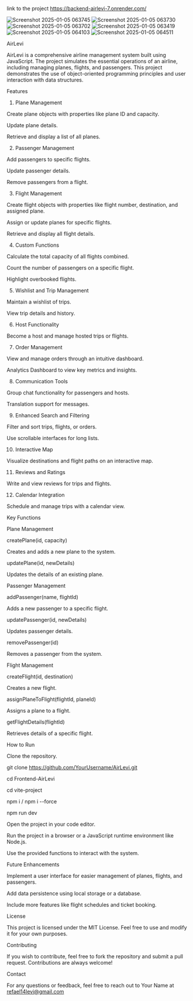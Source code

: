 link to the project https://backend-airlevi-7.onrender.com/

![Screenshot 2025-01-05 063745](https://github.com/user-attachments/assets/c7a9c24b-fc91-417c-adf4-71c0655aeddc)
![Screenshot 2025-01-05 063730](https://github.com/user-attachments/assets/fd426ec1-30ae-4106-955a-5d2ad4ae0490)
![Screenshot 2025-01-05 063702](https://github.com/user-attachments/assets/fdf212b9-bad3-4fd0-97f0-7ba318c05384)
![Screenshot 2025-01-05 063419](https://github.com/user-attachments/assets/7ec034c3-ae5b-4a9b-b356-0801b00b09f8)
![Screenshot 2025-01-05 064103](https://github.com/user-attachments/assets/67310c5d-c207-496d-bc25-b1d060c8376d)
![Screenshot 2025-01-05 064511](https://github.com/user-attachments/assets/9b1b2739-fd87-4196-88cd-8d8483fb77d1)


AirLevi

AirLevi is a comprehensive airline management system built using JavaScript. The project simulates the essential operations of an airline, including managing planes, flights, and passengers. This project demonstrates the use of object-oriented programming principles and user interaction with data structures.

Features

1. Plane Management

Create plane objects with properties like plane ID and capacity.

Update plane details.

Retrieve and display a list of all planes.

2. Passenger Management

Add passengers to specific flights.

Update passenger details.

Remove passengers from a flight.

3. Flight Management

Create flight objects with properties like flight number, destination, and assigned plane.

Assign or update planes for specific flights.

Retrieve and display all flight details.

4. Custom Functions

Calculate the total capacity of all flights combined.

Count the number of passengers on a specific flight.

Highlight overbooked flights.

5. Wishlist and Trip Management

Maintain a wishlist of trips.

View trip details and history.

6. Host Functionality

Become a host and manage hosted trips or flights.

7. Order Management

View and manage orders through an intuitive dashboard.

Analytics Dashboard to view key metrics and insights.

8. Communication Tools

Group chat functionality for passengers and hosts.

Translation support for messages.

9. Enhanced Search and Filtering

Filter and sort trips, flights, or orders.

Use scrollable interfaces for long lists.

10. Interactive Map

Visualize destinations and flight paths on an interactive map.

11. Reviews and Ratings

Write and view reviews for trips and flights.

12. Calendar Integration

Schedule and manage trips with a calendar view.


Key Functions

Plane Management

createPlane(id, capacity)

Creates and adds a new plane to the system.

updatePlane(id, newDetails)

Updates the details of an existing plane.

Passenger Management

addPassenger(name, flightId)

Adds a new passenger to a specific flight.

updatePassenger(id, newDetails)

Updates passenger details.

removePassenger(id)

Removes a passenger from the system.

Flight Management

createFlight(id, destination)

Creates a new flight.

assignPlaneToFlight(flightId, planeId)

Assigns a plane to a flight.

getFlightDetails(flightId)

Retrieves details of a specific flight.

How to Run

Clone the repository.

git clone https://github.com/YourUsername/AirLevi.git

cd Frontend-AirLevi

cd vite-project

npm i / npm i --force

npm run dev

Open the project in your code editor.

Run the project in a browser or a JavaScript runtime environment like Node.js.

Use the provided functions to interact with the system.

Future Enhancements

Implement a user interface for easier management of planes, flights, and passengers.

Add data persistence using local storage or a database.

Include more features like flight schedules and ticket booking.

License

This project is licensed under the MIT License. Feel free to use and modify it for your own purposes.

Contributing

If you wish to contribute, feel free to fork the repository and submit a pull request. Contributions are always welcome!

Contact

For any questions or feedback, feel free to reach out to Your Name at refael14levi@gmail.com

